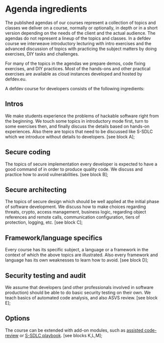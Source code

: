 # Agenda ingredients

The published agendas of our courses represent a collection of topics and classes we deliver on a course, normally or optionally, in depth or in a short version depending on the needs of the client and the actual audience. The agendas do not represent a lineup of the topics and classes. In a defdev course we interweave introductory lecturing with intro exercises and the advanced discussion of topics with practicing the subject matters by doing exercises, DIY tasks and challenges.

For many of the topics in the agendas we prepare demos, code fixing exercises, and DIY practices. Most of the hands-ons and other practical exercises are available as cloud instances developed and hosted by defdev.eu.

A defdev course for developers consists of the following ingredients:

## Intros

We make students experience the problems of hackable software right from the beginning. We touch some topics in introductory mode first, turn to some exercises then, and finally discuss the details based on hands-on experiences. Also there are topics that need to be discussed like S-SDLC which we introduce without details to developers. \[see block A\];

## Secure coding

The topics of secure implementation every developer is expected to have a good command of in order to produce quality code. We discuss and practice how to avoid vulnerabilities. \[see block B\];

## Secure architecting

The topics of secure design which should be well applied at the initial phase of software development. We discuss how to make choices regarding threats, crypto, access management, business logic, regarding object references and remote calls, communication configuration, tiers of protection, logging, etc. \[see block C\];

## Framework/language specifics

Every course has its specific subject, a language or a framework in the context of which the above topics are illustrated. Also every framework and language has its own weaknesses to learn how to avoid. \[see block D\];

## Security testing and audit

We assume that developers \(and other professionals involved in software production\) should be able to do basic security testing on their own. We teach basics of automated code analysis, and also ASVS review. \[see block E\];

## Options

The course can be extended with add-on modules, such as [assisted code-review](../modules/assisted-code-review-lab.md) or [S-SDLC playbook](../modules/s-sdlc-playbook.md). \[see blocks K,L,M\];

